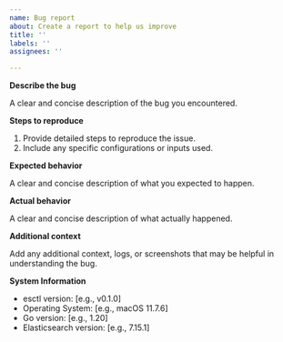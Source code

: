 ```yaml
---
name: Bug report
about: Create a report to help us improve
title: ''
labels: ''
assignees: ''

---
```


**Describe the bug**

A clear and concise description of the bug you encountered.

**Steps to reproduce**

1. Provide detailed steps to reproduce the issue.
2. Include any specific configurations or inputs used.

**Expected behavior**

A clear and concise description of what you expected to happen.

**Actual behavior**

A clear and concise description of what actually happened.

**Additional context**

Add any additional context, logs, or screenshots that may be helpful in understanding the bug.

**System Information**

- esctl version: [e.g., v0.1.0]
- Operating System: [e.g., macOS 11.7.6]
- Go version: [e.g., 1.20]
- Elasticsearch version: [e.g., 7.15.1]
